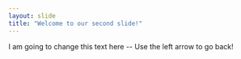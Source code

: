 ```yaml
---
layout: slide
title: "Welcome to our second slide!"
---
```

I am going to change this text here -- 
Use the left arrow to go back!
